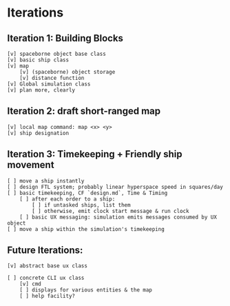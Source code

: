 Iterations
==========

## Iteration 1: Building Blocks
```
[v] spaceborne object base class
[v] basic ship class
[v] map
    [v] (spaceborne) object storage
    [v] distance function
[v] Global simulation class
[v] plan more, clearly
```

## Iteration 2: draft short-ranged map
```
[v] local map command: map <x> <y>
[v] ship designation
```

## Iteration 3: Timekeeping + Friendly ship movement
```
[ ] move a ship instantly
[ ] design FTL system; probably linear hyperspace speed in squares/day
[ ] basic timekeeping, CF `design.md`, Time & Timing
    [ ] after each order to a ship:
        [ ] if untasked ships, list them
        [ ] otherwise, emit clock start message & run clock
    [ ] basic UX messaging: simulation emits messages consumed by UX object
[ ] move a ship within the simulation's timekeeping
```


## Future Iterations:

```
[v] abstract base ux class

[ ] concrete CLI ux class
    [v] cmd
    [ ] displays for various entities & the map
    [ ] help facility?

```

